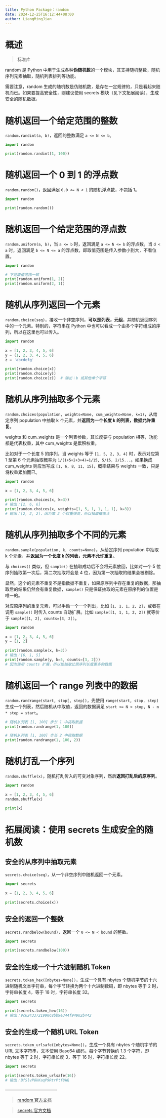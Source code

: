 ```yaml
---
title: Python Package：random
date: 2024-12-25T16:12:44+08:00
author: LiangMingJian
---
```


# 概述

> 标准库

random 是 Python 中用于生成各种**伪随机数**的一个模块，其支持随机整数，随机序列元素抽取，随机列表排列等功能。

需要注意，random 生成的随机数是伪随机数，是存在一定规律的，只是看起来随机而已。如果要提高安全性，则建议使用 secrets 模块（见下文拓展阅读），生成安全的随机数据。

# 随机返回一个给定范围的整数

`random.randint(a, b)`，返回的整数满足 `a <= N <= b`。

```python
import random

print(random.randint(1, 100))
```

# 随机返回一个 0 到 1 的浮点数

`random.random()`，返回满足 `0.0 <= N < 1` 的随机浮点数，不包括 1。

```python
import random

print(random.random())
```

# 随机返回一个给定范围的浮点数

`random.uniform(a, b)`，当 `a <= b` 时，返回满足 `a <= N <= b` 的浮点数，当 `d < a` 时，返回满足 `b <= N <= a` 的浮点数，即取值范围是传入参数小到大，不看位置。

```python
import random

# 下述取值范围一致
print(random.uniform(1, 2))
print(random.uniform(2, 1))
```

# 随机从序列返回一个元素

`random.choice(seq)`，接收一个非空序列，**可以是列表，元组**，并随机返回序列中的一个元素。特别的，字符串在 Python 中也可以看成一个由多个字符组成的序列，所以在这里也可以传入。

```python
import random  
  
x = [1, 2, 3, 4, 5, 6]  
y = (1, 2, 3, 4, 5, 6)  
z = 'abcdefg'
  
print(random.choice(x))  
print(random.choice(y))
print(random.choice(z))  # 输出：b 或其他单个字符
```

# 随机从序列抽取多个元素

`random.choices(population, weights=None, cum_weights=None, k=1)`，从给定序列 population 中抽取 k 个元素，并**返回为一个长度 k 的列表，数据允许重复**。

weights 和 cum_weights 是一个列表参数，其长度要与 population 相等，功能都是代表权重，其中 cum_weights 是累积权重。

比如对于一个长度 5 的序列，当 weights 等于 `[1, 5, 2, 3, 4]` 时，表示对应第 1 至第 6 个元素抽取概率为 `1/(1+5+2+3+4)=1/15, 5/15, 2/15...`。如果换成 cum_weights 则应当写成 `[1, 6, 8, 11, 15]`，概率结果与 weights 一致，只是将权重累加而已。

```python
import random  
  
x = [1, 2, 3, 4, 5, 6]  
  
print(random.choices(x, k=3))  
# 输出：[2, 6, 6]
print(random.choices(x, weights=[1, 5, 1, 1, 1, 1], k=3))
# 输出：[2, 2, 2]，因为第 2 个权重很高，所以抽取概率大
```

# 随机从序列抽取多个不同的元素

`random.sample(population, k, counts=None)`，从给定序列 population 中抽取 k 个元素，并**返回为一个长度 k 的列表，元素不允许重复**。

与 `choices()` 类似，但 `sample()` 在抽取成功后不会将元素放回，比如对一个 5 位序列抽取第一次后，第二次抽取将会是 4 位，因为第一次抽取的结果会被剔除。

显然，这个的元素不重复不是指数据不重复，如果原序列中存在重复的数据，那抽取后的结果仍然会有重复数据，`sample()` 只是保证抽取的元素在原序列的位置是唯一的。

对应原序列的重复元素，可以手动一个一个列出，比如 `[1, 1, 1, 2, 2]`，或者在调用 `sample()` 时传入 counts 自动扩展。比如 `sample([1, 1, 1, 2, 2])` 就等价于 `sample([1, 2], counts=[3, 2])`。

```python
import random  
  
x = [1, 2, 3, 4, 5, 6]  
y = [1, 2]
  
print(random.sample(x, k=3))
# 输出：[6, 1, 5]
print(random.sample(y, k=5, counts=[3, 2]))
# 因为使用 counts 扩展，所以能抽取比原序列长度更多的数据
```

# 随机返回一个 range 列表中的数据

`random.randrange(start, stop[, step])`，先使用 `range(start, stop, step)` 生成一个列表，然后随机从中取值，返回的数据满足 `start <= N < stop, N - n * step = start`。

```python
# 随机从列表 [1, 100] 步长 1 中挑取数据
print(random.randrange(1, 100))

# 随机从列表 [1, 100] 步长 2 中挑取数据
print(random.randrange(1, 100, 2))
```

# 随机打乱一个序列

`random.shuffle(x)`，随机打乱传入的可变对象序列，然后**返回打乱后的原序列**。

```python
import random  
  
x = [1, 2, 3, 4, 5, 6]  
random.shuffle(x)  
  
print(x)
```

# 拓展阅读：使用 secrets 生成安全的随机数

## 安全的从序列中抽取元素

`secrets.choice(seq)`，从一个非空序列中随机返回一个元素。

```python
import secrets  
  
x = [1, 2, 3, 4, 5, 6]  
  
print(secrets.choice(x))
```

## 安全的返回一个整数

`secrets.randbelow(bound)`，返回一个 `0 <= N < bound` 的整数。

```python
import secrets  
  
print(secrets.randbelow(100))
```

## 安全的生成一个十六进制随机 Token

`secrets.token_hex([nbytes=None])`，生成一个具有 nbytes 个随机字节的十六进制随机文本字符串，每个字节转换为两个十六进制数码，即 nbytes 等于 2 时，字符串长度 4，等于 16 时，字符串长度 32。

```python
import secrets  
  
print(secrets.token_hex(16))
# 输出：9c62433721990c8bb9e344f94902b442
```

## 安全的生成一个随机 URL Token

`secrets.token_urlsafe([nbytes=None])`，生成一个具有 nbytes 个随机字节的 URL 文本字符串，文本使用 Base64 编码，每个字节转换约 1.3 个字符，即 nbytes 等于 2 时，字符串长度 3，等于 16 时，字符串长度 22。

```python
import secrets  
  
print(secrets.token_urlsafe(16))
# 输出：BfSlvP8kKaqP9RtrPtf8WQ
```

————————————

> [ random 官方文档 ](https://docs.python.org/zh-cn/3.13/library/random.html)

> [ secrets 官方文档](https://docs.python.org/zh-cn/3.13/library/secrets.html)
